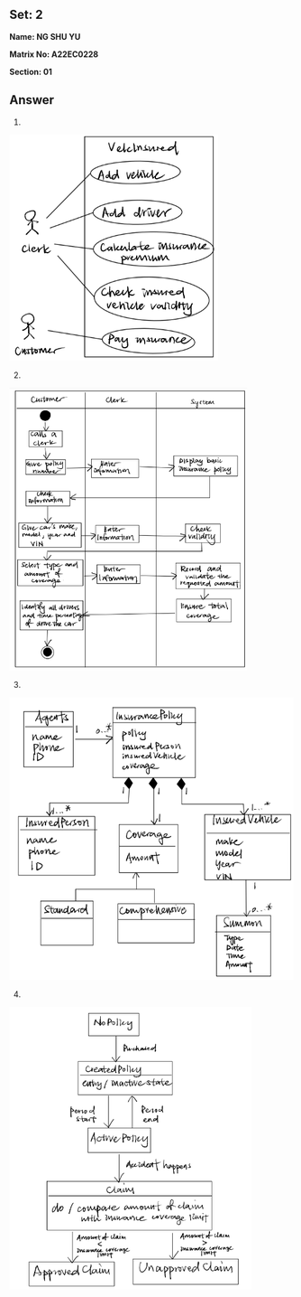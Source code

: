 ## Set: 2

**Name: NG SHU YU**

**Matrix No: A22EC0228**

**Section: 01**

## Answer
1. 
<img src="img/2_1.png" alt="" height="400"/></a>

2. 
<img src="img/2_2.png" alt="" height="500"/></a>

3. 
<img src="img/2_3.png" alt="" height="500"/></a>

4. 
<img src="img/2_4.png" alt="" height="500"/></a>

